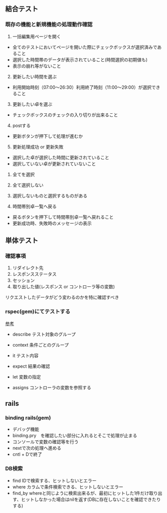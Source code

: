 ## 結合テスト
### 既存の機能と新規機能の処理動作確認

1. 一括編集用ページを開く
 - 全てのテストにおいてページを開いた際にチェックボックスが選択済みであること
 - 選択した時間帯のデータが表示されていること(時間選択の初期値も)
 - 表示の崩れ等がないこと

2. 更新したい時間を選ぶ
 - 利用開始時刻（07:00〜26:30）利用終了時刻（11:00〜29:00）が選択できること

3. 更新したい卓を選ぶ
 - チェックボックスのチェックの入り切りが出来ること

4. postする
 - 更新ボタンが押下して処理が進むか

5. 更新処理成功 or 更新失敗
 - 選択した卓が選択した時間に更新されていること
 - 選択していない卓が更新されていないこと
 1. 全てを選択
 2. 全て選択しない
 3. 選択しないものと選択するものがある

6. 時間帯別卓一覧へ戻る
 - 戻るボタンを押下して時間帯別卓一覧へ戻れること
 - 更新成功時、失敗時のメッセージの表示

## 単体テスト
### 確認事項
1. リダイレクト先
2. レスポンスステータス
3. セッション
4. 取り出した値(レスポンス or コントローラ等の変数)

リクエストしたデータがどう変わるのかを特に確認すべき

### rspec(gem)にてテストする
[参考](https://github.com/rspec/rspec-rails)

- describe テスト対象のグループ
- context 条件ごとのグループ
- it テスト内容

- expect 結果の確認
- let 変数の指定
- assigns コントローラの変数を参照する

## rails
### binding rails(gem)
- デバッグ機能
- binding.pry　を確認したい部分に入れるとそこで処理が止まる
 - コンソールで変数の確認等を行う
- nextで次の処理へ進める
- cntl + Dで終了

### DB検索
- find IDで検索する、ヒットしないとエラー
- where カラムで条件検索できる、ヒットしないとエラー
- find_by whereと同じように検索出来るが、最初にヒットした1件だけ取り出す、ヒットしなかった場合はnilを返す(DBに存在しないことを確認できたりする)